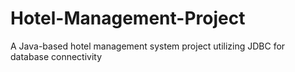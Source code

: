 # Hotel-Management-Project
A Java-based hotel management system project utilizing JDBC for database connectivity 
